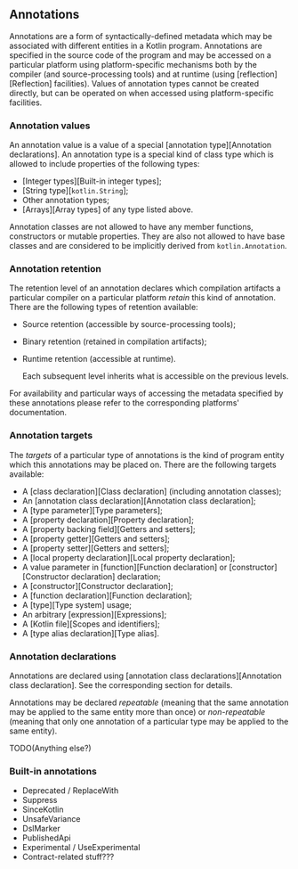 ## Annotations

Annotations are a form of syntactically-defined metadata which may be associated with different entities in a Kotlin program.
Annotations are specified in the source code of the program and may be accessed on a particular platform using platform-specific mechanisms both by the compiler (and source-processing tools) and at runtime (using [reflection][Reflection] facilities).
Values of annotation types cannot be created directly, but can be operated on when accessed using platform-specific facilities.

### Annotation values

An annotation value is a value of a special [annotation type][Annotation declarations].
An annotation type is a special kind of class type which is allowed to include properties of the following types:

- [Integer types][Built-in integer types];
- [String type][`kotlin.String`];
- Other annotation types;
- [Arrays][Array types] of any type listed above.

Annotation classes are not allowed to have any member functions, constructors or mutable properties.
They are also not allowed to have base classes and are considered to be implicitly derived from `kotlin.Annotation`.

### Annotation retention

The retention level of an annotation declares which compilation artifacts a particular compiler on a particular platform *retain* this kind of annotation.
There are the following types of retention available:

- Source retention (accessible by source-processing tools);
- Binary retention (retained in compilation artifacts);
- Runtime retention (accessible at runtime).

    Each subsequent level inherits what is accessible on the previous levels.

For availability and particular ways of accessing the metadata specified by these annotations please refer to the corresponding platforms' documentation.

### Annotation targets

The *targets* of a particular type of annotations is the kind of program entity which this annotations may be placed on.
There are the following targets available:

- A [class declaration][Class declaration] (including annotation classes);
- An [annotation class declaration][Annotation class declaration];
- A [type parameter][Type parameters];
- A [property declaration][Property declaration];
- A [property backing field][Getters and setters];
- A [property getter][Getters and setters];
- A [property setter][Getters and setters];
- A [local property declaration][Local property declaration];
- A value parameter in [function][Function declaration] or [constructor][Constructor declaration] declaration;
- A [constructor][Constructor declaration];
- A [function declaration][Function declaration];
- A [type][Type system] usage;
- An arbitrary [expression][Expressions];
- A [Kotlin file][Scopes and identifiers];
- A [type alias declaration][Type alias].

### Annotation declarations

Annotations are declared using [annotation class declarations][Annotation class declaration].
See the corresponding section for details.

Annotations may be declared *repeatable* (meaning that the same annotation may be applied to the same entity more than once) or *non-repeatable* (meaning that only one annotation of a particular type may be applied to the same entity).

TODO(Anything else?)

### Built-in annotations

* Deprecated / ReplaceWith
* Suppress
* SinceKotlin
* UnsafeVariance
* DslMarker
* PublishedApi
* Experimental / UseExperimental
* Contract-related stuff???
